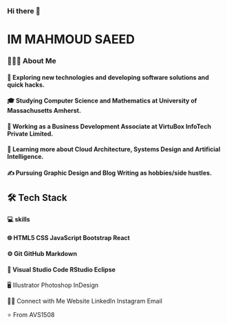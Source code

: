 ### Hi there 👋
<h1>IM MAHMOUD SAEED</h1>
<h3>👨🏻‍💻  About Me</h3>

<h4>🤔   Exploring new technologies and developing software solutions and quick hacks.</h4>
<h4>🎓   Studying Computer Science and Mathematics at University of Massachusetts Amherst.</h4>
<h4>💼   Working as a Business Development Associate at VirtuBox InfoTech Private Limited.</h4>
<h4>🌱   Learning more about Cloud Architecture, Systems Design and Artificial Intelligence.</h4>
<h4>✍️   Pursuing Graphic Design and Blog Writing as hobbies/side hustles.</h4>
<h2>🛠  Tech Stack</h2>
<h4>💻  skills</h4>
<h4>🌐   HTML5 CSS JavaScript Bootstrap  React</h4>
<h4>⚙️   Git GitHub Markdown</h4>
<h4>🔧   Visual Studio Code RStudio Eclipse</h4>
🖥   Illustrator Photoshop InDesign</h4>

 
🤝🏻  Connect with Me
Website LinkedIn Instagram Email

⭐️ From AVS1508
<div class="container">
  <div class='main-content'>
    <div class='text-Content'></div>
    <div class='image-Content'></div>
  </div>
</div>

<!--
**MahmoudSaeed/MahmoudSaeed-source** is a ✨ _special_ ✨ repository because its `README.md` (this file) appears on your GitHub profile.

Here are some ideas to get you started:

- 🔭 I’m currently working on ...
- 🌱 I’m currently learning ...
- 👯 I’m looking to collaborate on ...
- 🤔 I’m looking for help with ...
- 💬 Ask me about ...
- 📫 How to reach me: ...
- 😄 Pronouns: ...
- ⚡ Fun fact: ...
-->
